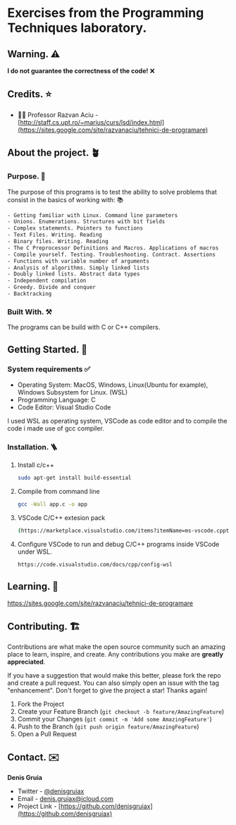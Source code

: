 # Exercises from the Programming Techniques laboratory.
## Warning. ⚠️
**I do not guarantee the correctness of the code!** ❌

## Credits. ⭐

- 🧑‍💻 Professor Razvan Aciu - [http://staff.cs.upt.ro/~marius/curs/lsd/index.html](https://sites.google.com/site/razvanaciu/tehnici-de-programare)

## About the project. 🪴
### Purpose. 🎯
The purpose of this programs is to test the ability to solve problems that consist in the basics of working with: 📚
```sh
- Getting familiar with Linux. Command line parameters
- Unions. Enumerations. Structures with bit fields
- Complex statements. Pointers to functions
- Text Files. Writing. Reading
- Binary files. Writing. Reading
- The C Preprocessor Definitions and Macros. Applications of macros
- Compile yourself. Testing. Troubleshooting. Contract. Assertions
- Functions with variable number of arguments
- Analysis of algorithms. Simply linked lists
- Doubly linked lists. Abstract data types
- Independent compilation
- Greedy. Divide and conquer
- Backtracking
```

### Built With. ⚒️
The programs can be build with C or C++ compilers.

## Getting Started. 🚀
### System requirements ✅
- Operating System: MacOS, Windows, Linux(Ubuntu for example), Windows Subsystem for Linux. (WSL)
- Programming Language: C
- Code Editor: Visual Studio Code 

I used WSL as operating system, VSCode as code editor and to compile the code i made use of gcc compiler.

### Installation. 🪜
1. Install c/c++
   ```sh
   sudo apt-get install build-essential
   ```

2. Compile from command line
   ```sh
   gcc -Wall app.c -o app
   ```
   
3. VSCode C/C++ extesion pack
   ```sh
   (https://marketplace.visualstudio.com/items?itemName=ms-vscode.cpptools-extension-pack)
   ```
   
4. Configure VSCode to run and debug C/C++ programs inside VSCode under WSL.
   ```sh
   https://code.visualstudio.com/docs/cpp/config-wsl
   ```

## Learning. 🌟
https://sites.google.com/site/razvanaciu/tehnici-de-programare

## Contributing. 🏗️
Contributions are what make the open source community such an amazing place to learn, inspire, and create. Any contributions you make are **greatly appreciated**.

If you have a suggestion that would make this better, please fork the repo and create a pull request. You can also simply open an issue with the tag "enhancement".
Don't forget to give the project a star! Thanks again!

1. Fork the Project
2. Create your Feature Branch (`git checkout -b feature/AmazingFeature`)
3. Commit your Changes (`git commit -m 'Add some AmazingFeature'`)
4. Push to the Branch (`git push origin feature/AmazingFeature`)
5. Open a Pull Request


## Contact. ✉️
**Denis Gruia**

- Twitter - [@denisgruiax](https://twitter.com/denisgruiax) 
- Email - denis.gruiax@icloud.com
- Project Link - [https://github.com/denisgruiax](https://github.com/denisgruiax)
